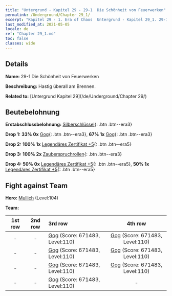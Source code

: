 ```yaml
---
title: "Untergrund - Kapitel 29 - 29-1  Die Schönheit von Feuerwerken"
permalink: /Underground/Chapter 29_1/
excerpt: "Kapitel 29 - 1. Era of Chaos  Untergrund - Kapitel 29_1. 29-1  Die Schönheit von Feuerwerken"
last_modified_at: 2021-05-05
locale: de
ref: "Chapter 29_1.md"
toc: false
classes: wide
---
```


## Details

 **Name:** 29-1  Die Schönheit von Feuerwerken

 **Beschreibung:**       Hastig überall am Brennen.

 **Related to:** [Untergrund Kapitel 29](/de/Underground/Chapter 29/)

## Beutebelohnung

 **Erstabschlussbelohnung:** [Silberschlüssel](/ItemsDE/con_693/){: .btn .btn--era3}

 **Drop 1:** **33% 0x** [Gog](/ItemsDE/unt_227/){: .btn .btn--era3}, **67% 1x** [Gog](/ItemsDE/unt_227/){: .btn .btn--era3}

 **Drop 2:** **100% 1x** [Legendäres Zertifikat +5](/ItemsDE/mat_102/){: .btn .btn--era5}

 **Drop 3:** **100% 2x** [Zauberspruchrollen](/ItemsDE/con_694/){: .btn .btn--era3}

 **Drop 4:** **50% 0x** [Legendäres Zertifikat +5](/ItemsDE/mat_102/){: .btn .btn--era5}, **50% 1x** [Legendäres Zertifikat +5](/ItemsDE/mat_102/){: .btn .btn--era5}


## Fight against Team
 **Hero:** [Mullich](/de/heroes/Mullich/) (Level:104)

 **Team:**


  | 1st row | 2nd row | 3rd row | 4th row |
  |:----:|:----:|:----|:----:|
  | - | - | [Gog](/de/units/Gog/) (Score: 671483, Level:110)  | [Gog](/de/units/Gog/) (Score: 671483, Level:110)  |
  | - | - | [Gog](/de/units/Gog/) (Score: 671483, Level:110)  | [Gog](/de/units/Gog/) (Score: 671483, Level:110)  |
  | - | - | [Gog](/de/units/Gog/) (Score: 671483, Level:110)  | [Gog](/de/units/Gog/) (Score: 671483, Level:110)  |
  | - | - | [Gog](/de/units/Gog/) (Score: 671483, Level:110)  | - |


